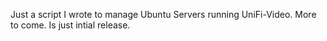 Just a script I wrote to manage Ubuntu Servers running UniFi-Video. More to come. Is just intial release.
